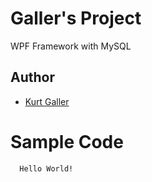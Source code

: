 # Galler's Project
 WPF Framework with MySQL

## Author
- [Kurt Galler](https://github.com/Kurtivan2223)

# Sample Code
```
  Hello World!
```
